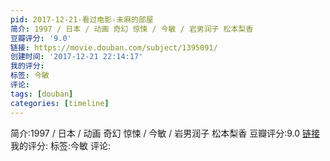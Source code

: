 ```yaml
---
pid: 2017-12-21-看过电影-未麻的部屋
简介: 1997 / 日本 / 动画 奇幻 惊悚 / 今敏 / 岩男润子 松本梨香
豆瓣评分: '9.0'
链接: https://movie.douban.com/subject/1395091/
创建时间: '2017-12-21 22:14:17'
我的评分:
标签: 今敏
评论:
tags: [douban]
categories: [timeline]
---
```

简介:1997 / 日本 / 动画 奇幻 惊悚 / 今敏 / 岩男润子 松本梨香
豆瓣评分:9.0
[链接](https://movie.douban.com/subject/1395091/)
我的评分:
标签:今敏
评论:
